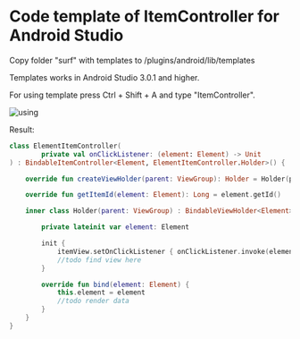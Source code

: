# Code template of ItemController for Android Studio
Copy folder "surf" with templates to <android-studio-foler>/plugins/android/lib/templates  

Templates works in Android Studio 3.0.1 and higher.

For using template press Ctrl + Shift + A and type "ItemController".

![using](https://raw.githubusercontent.com/MaksTuev/EasyAdapter/master/templates/template_using.png)

Result:
```kotlin
class ElementItemController(
        private val onClickListener: (element: Element) -> Unit
) : BindableItemController<Element, ElementItemController.Holder>() {

    override fun createViewHolder(parent: ViewGroup): Holder = Holder(parent)

    override fun getItemId(element: Element): Long = element.getId()

    inner class Holder(parent: ViewGroup) : BindableViewHolder<Element>(parent, R.layout.element_layout) {

        private lateinit var element: Element

        init {
            itemView.setOnClickListener { onClickListener.invoke(element) }
            //todo find view here
        }

        override fun bind(element: Element) {
            this.element = element
            //todo render data
        }
    }
}
```
